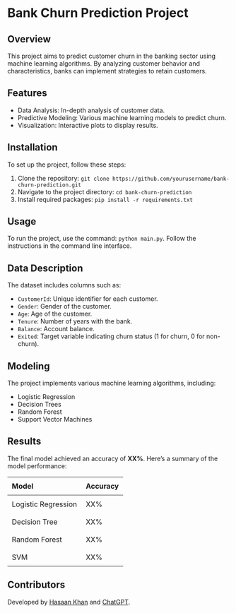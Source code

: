<!DOCTYPE html>
<html lang="en">
<head>
    <meta charset="UTF-8">
    <meta name="viewport" content="width=device-width, initial-scale=1.0">
</head>
<body>
    <h1>Bank Churn Prediction Project</h1>
    <div class="section">
        <h2>Overview</h2>
        <p>This project aims to predict customer churn in the banking sector using machine learning algorithms. By analyzing customer behavior and characteristics, banks can implement strategies to retain customers.</p>
    </div>
    <div class="section">
        <h2>Features</h2>
        <ul>
            <li>Data Analysis: In-depth analysis of customer data.</li>
            <li>Predictive Modeling: Various machine learning models to predict churn.</li>
            <li>Visualization: Interactive plots to display results.</li>
        </ul>
    </div>
    <div class="section">
        <h2>Installation</h2>
        <p>To set up the project, follow these steps:</p>
        <ol>
            <li>Clone the repository: <code>git clone https://github.com/yourusername/bank-churn-prediction.git</code></li>
            <li>Navigate to the project directory: <code>cd bank-churn-prediction</code></li>
            <li>Install required packages: <code>pip install -r requirements.txt</code></li>
        </ol>
    </div>
    <div class="section">
        <h2>Usage</h2>
        <p>To run the project, use the command: <code>python main.py</code>. Follow the instructions in the command line interface.</p>
    </div>
    <div class="section">
        <h2>Data Description</h2>
        <p>The dataset includes columns such as:</p>
        <ul>
            <li><code>CustomerId</code>: Unique identifier for each customer.</li>
            <li><code>Gender</code>: Gender of the customer.</li>
            <li><code>Age</code>: Age of the customer.</li>
            <li><code>Tenure</code>: Number of years with the bank.</li>
            <li><code>Balance</code>: Account balance.</li>
            <li><code>Exited</code>: Target variable indicating churn status (1 for churn, 0 for non-churn).</li>
        </ul>
    </div>
    <div class="section">
        <h2>Modeling</h2>
        <p>The project implements various machine learning algorithms, including:</p>
        <ul>
            <li>Logistic Regression</li>
            <li>Decision Trees</li>
            <li>Random Forest</li>
            <li>Support Vector Machines</li>
        </ul>
    </div>
    <div class="section">
        <h2>Results</h2>
        <p>The final model achieved an accuracy of <strong>XX%</strong>. Here’s a summary of the model performance:</p>
        <table style="width: 100%; border-collapse: collapse;">
            <tr style="border-bottom: 1px solid #444;">
                <th style="text-align: left; padding: 10px;">Model</th>
                <th style="text-align: left; padding: 10px;">Accuracy</th>
            </tr>
            <tr>
                <td style="padding: 10px;">Logistic Regression</td>
                <td style="padding: 10px;">XX%</td>
            </tr>
            <tr>
                <td style="padding: 10px;">Decision Tree</td>
                <td style="padding: 10px;">XX%</td>
            </tr>
            <tr>
                <td style="padding: 10px;">Random Forest</td>
                <td style="padding: 10px;">XX%</td>
            </tr>
            <tr>
                <td style="padding: 10px;">SVM</td>
                <td style="padding: 10px;">XX%</td>
            </tr>
        </table>
    </div>
    <div class="section">
        <h2>Contributors</h2>
        <p>Developed by <a href="https://github.com/hasaankhan175">Hasaan Khan</a> and <a href="https://www.openai.com">ChatGPT</a>.</p>
    </div>
</body>
</html>
